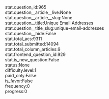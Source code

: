 stat.question_id:965  
stat.question__article__live:None  
stat.question__article__slug:None  
stat.question__title:Unique Email Addresses  
stat.question__title_slug:unique-email-addresses  
stat.question__hide:False  
stat.total_acs:9311  
stat.total_submitted:14094  
stat.total_column_articles:6  
stat.frontend_question_id:929  
stat.is_new_question:False  
status:None  
difficulty.level:1  
paid_only:False  
is_favor:False  
frequency:0  
progress:0  

